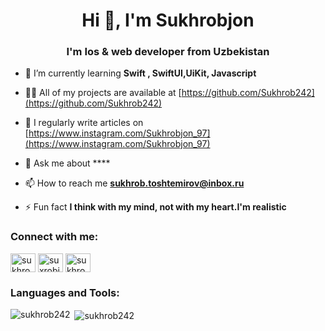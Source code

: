 <h1 align="center">Hi 👋, I'm Sukhrobjon</h1>
<h3 align="center">I'm Ios & web developer from Uzbekistan</h3>

- 🌱 I’m currently learning **Swift , SwiftUI,UiKit,  Javascript**

- 👨‍💻 All of my projects are available at [https://github.com/Sukhrob242](https://github.com/Sukhrob242)

- 📝 I regularly write articles on [https://www.instagram.com/Sukhrobjon_97](https://www.instagram.com/Sukhrobjon_97)

- 💬 Ask me about ****

- 📫 How to reach me **sukhrob.toshtemirov@inbox.ru**

- ⚡ Fun fact **I think with my mind, not with my heart.I'm realistic**

<h3 align="left">Connect with me:</h3>
<p align="left">
<a href="https://linkedin.com/in/sukhrobjon toshtemirov" target="blank"><img align="center" src="https://raw.githubusercontent.com/rahuldkjain/github-profile-readme-generator/master/src/images/icons/Social/linked-in-alt.svg" alt="sukhrobjon toshtemirov" height="30" width="40" /></a>
<a href="https://fb.com/suxrobjon toshtemirov" target="blank"><img align="center" src="https://raw.githubusercontent.com/rahuldkjain/github-profile-readme-generator/master/src/images/icons/Social/facebook.svg" alt="suxrobjon toshtemirov" height="30" width="40" /></a>
<a href="https://instagram.com/sukhrobjon_97" target="blank"><img align="center" src="https://raw.githubusercontent.com/rahuldkjain/github-profile-readme-generator/master/src/images/icons/Social/instagram.svg" alt="sukhrobjon_97" height="30" width="40" /></a>
</p>


<h3 align="left">Languages and Tools:</h3>


<p><img align="left" src="https://github-readme-stats.vercel.app/api/top-langs?username=sukhrob242&show_icons=true&locale=en&layout=compact" alt="sukhrob242" /></p>

<p>&nbsp;<img align="center" src="https://github-readme-stats.vercel.app/api?username=sukhrob242&show_icons=true&locale=en" alt="sukhrob242" /></p>

